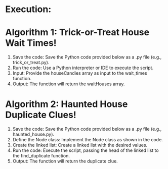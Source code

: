 # Execution:
# Algorithm 1: Trick-or-Treat House Wait Times!
1.	Save the code: Save the Python code provided below as a .py file (e.g., trick_or_treat.py).
2.	Run the code: Use a Python interpreter or IDE to execute the script.
3.	Input: Provide the houseCandies array as input to the wait_times function.
4.	Output: The function will return the waitHouses array.
# Algorithm 2: Haunted House Duplicate Clues!
1.	Save the code: Save the Python code provided below as a .py file (e.g., haunted_house.py).
2.	Define the Node class: Implement the Node class as shown in the code.
3.	Create the linked list: Create a linked list with the desired values.
4.	Run the code: Execute the script, passing the head of the linked list to the find_duplicate function.
5.	Output: The function will return the duplicate clue.

